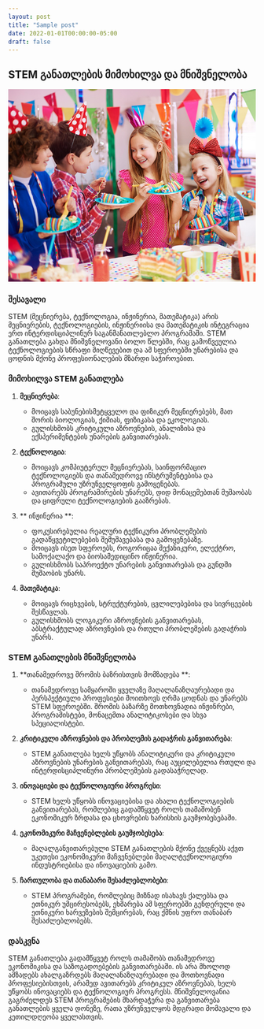 ```yaml
---
layout: post
title: "Sample post"
date: 2022-01-01T00:00:00-05:00
draft: false
---
```

## STEM განათლების მიმოხილვა და მნიშვნელობა
![alt text](assets/img/rtet.jpg) 
### შესავალი

STEM (მეცნიერება, ტექნოლოგია, ინჟინერია, მათემატიკა) არის მეცნიერების, ტექნოლოგიების, ინჟინერიისა და მათემატიკის ინტეგრაცია ერთ ინტერდისციპლინურ საგანმანათლებლო პროგრამაში. STEM განათლება გახდა მნიშვნელოვანი ბოლო წლებში, რაც გამოწვეულია ტექნოლოგიების სწრაფი მიღწევებით და ამ სფეროებში უნარებისა და ცოდნის მქონე პროფესიონალების მზარდი საჭიროებით.

### მიმოხილვა STEM განათლება

1. **მეცნიერება**:
    - მოიცავს საბუნებისმეტყველო და ფიზიკურ მეცნიერებებს, მათ შორის ბიოლოგიას, ქიმიას, ფიზიკასა და ეკოლოგიას.
    - გულისხმობს კრიტიკული აზროვნების, ანალიზისა და ექსპერიმენტების უნარების განვითარებას.

2. **ტექნოლოგია**:
    - მოიცავს კომპიუტერულ მეცნიერებას, საინფორმაციო ტექნოლოგიებს და თანამედროვე ინსტრუმენტებისა და პროგრამული უზრუნველყოფის გამოყენებას.
    - ავითარებს პროგრამირების უნარებს, დიდ მონაცემებთან მუშაობას და ციფრული ტექნოლოგიების გააზრებას.

3. ** ინჟინერია **:
    - ფოკუსირებულია რეალური ტექნიკური პრობლემების გადაწყვეტილებების შემუშავებასა და გამოყენებაზე.
    - მოიცავს ისეთ სფეროებს, როგორიცაა მექანიკური, ელექტრო, სამოქალაქო და ბიოსამედიცინო ინჟინერია.
    - გულისხმობს საპროექტო უნარების განვითარებას და გუნდში მუშაობის უნარს.

4. **მათემატიკა**:
    - მოიცავს რიცხვების, სტრუქტურების, ცვლილებებისა და სივრცეების შესწავლას.
    - გულისხმობს ლოგიკური აზროვნების განვითარებას, აბსტრაქტულად აზროვნების და რთული პრობლემების გადაჭრის უნარს.

### STEM განათლების მნიშვნელობა

1. **თანამედროვე შრომის ბაზრისთვის მომზადება **:
    - თანამედროვე სამყაროში ყველაზე მაღალანაზღაურებადი და პერსპექტიული პროფესიები მოითხოვს ღრმა ცოდნას და უნარებს STEM სფეროებში. შრომის ბაზარზე მოთხოვნადია ინჟინრები, პროგრამისტები, მონაცემთა ანალიტიკოსები და სხვა სპეციალისტები.

2. **კრიტიკული აზროვნების და პრობლემის გადაჭრის განვითარება**:
    - STEM განათლება ხელს უწყობს ანალიტიკური და კრიტიკული აზროვნების უნარების განვითარებას, რაც აუცილებელია რთული და ინტერდისციპლინური პრობლემების გადასაჭრელად.

3. **ინოვაციები და ტექნოლოგიური პროგრესი**:
    - STEM ხელს უწყობს ინოვაციებისა და ახალი ტექნოლოგიების განვითარებას, რომლებიც გადამწყვეტ როლს თამაშობენ ეკონომიკურ ზრდასა და ცხოვრების ხარისხის გაუმჯობესებაში.

4. **ეკონომიკური მაჩვენებლების გაუმჯობესება**:
    - მაღალგანვითარებული STEM განათლების მქონე ქვეყნებს აქვთ უკეთესი ეკონომიკური მაჩვენებლები მაღალტექნოლოგიური ინდუსტრიებისა და ინოვაციების გამო.

5. **ჩართულობა და თანაბარი შესაძლებლობები**:
    - STEM პროგრამები, რომლებიც მიზნად ისახავს ქალებსა და ეთნიკურ უმცირესობებს, ეხმარება ამ სფეროებში გენდერული და ეთნიკური ხარვეზების შემცირებას, რაც ქმნის უფრო თანაბარ შესაძლებლობებს.

### დასკვნა

STEM განათლება გადამწყვეტ როლს თამაშობს თანამედროვე ეკონომიკისა და საზოგადოებების განვითარებაში. ის არა მხოლოდ ამზადებს ახალგაზრდებს მაღალანაზღაურებადი და მოთხოვნადი პროფესიებისთვის, არამედ ავითარებს კრიტიკულ აზროვნებას, ხელს უწყობს ინოვაციებს და ტექნოლოგიურ პროგრესს. მნიშვნელოვანია გაგრძელდეს STEM პროგრამების მხარდაჭერა და განვითარება განათლების ყველა დონეზე, რათა უზრუნველყოს მდგრადი მომავალი და კეთილდღეობა ყველასთვის.

